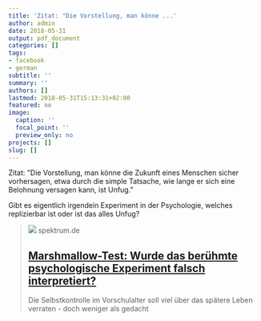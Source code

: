 ```yaml
---
title: 'Zitat: "Die Vorstellung, man könne ...'
author: admin
date: 2018-05-31
output: pdf_document
categories: []
tags:
- facebook
- german
subtitle: ''
summary: ''
authors: []
lastmod: 2018-05-31T15:13:31+02:00
featured: no
image:
  caption: ''
  focal_point: ''
  preview_only: no
projects: []
slug: []
---
```

Zitat: "Die Vorstellung, man könne die Zukunft eines Menschen sicher vorhersagen, etwa durch die simple Tatsache, wie lange er sich eine Belohnung versagen kann, ist Unfug."

Gibt es eigentlich irgendein Experiment in der Psychologie, welches replizierbar ist oder ist das alles Unfug?
> [![](https://static.spektrum.de/fm/912/iStock-938209536.jpg?f=1920x1080)](https://www.spektrum.de/news/wurde-das-beruehmte-psychologische-experiment-falsch-interpretiert/1568452)
> spektrum.de
> ## [Marshmallow-Test: Wurde das berühmte psychologische Experiment falsch interpretiert?](https://www.spektrum.de/news/wurde-das-beruehmte-psychologische-experiment-falsch-interpretiert/1568452)
>
>Die Selbstkontrolle im Vorschulalter soll viel über das spätere Leben verraten - doch weniger als gedacht

